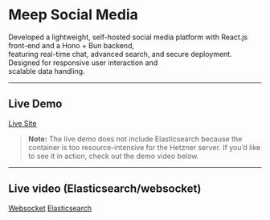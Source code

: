 # Meep Social Media

Developed a lightweight, self-hosted social media platform with React.js front-end and a Hono + Bun backend,  
featuring real-time chat, advanced search, and secure deployment. Designed for responsive user interaction and  
scalable data handling.

---

##  Live Demo
 [Live Site](https://shivalry.dev)  

> **Note:** The live demo does not include Elasticsearch because the container is too resource-intensive for the Hetzner server.
If you’d like to see it in action, check out the demo video below.

---

##  Live video (Elasticsearch/websocket)


[Websocket](https://github.com/user-attachments/assets/bebd9b64-8822-49a9-8db1-88575889fb06)
[Elasticsearch](https://github.com/user-attachments/assets/e9d9eefc-88fb-418d-a42c-e3dd8acae6a2)


